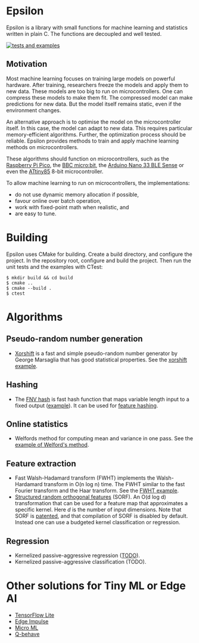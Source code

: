 # Epsilon
Epsilon is a library with small functions for machine learning and statistics
written in plain C. The functions are decoupled and well tested.

[![tests and examples](https://github.com/breuderink/epsilon/actions/workflows/tests.yml/badge.svg)](https://github.com/breuderink/epsilon/actions/workflows/tests.yml)

## Motivation
Most machine learning focuses on training large models on powerful hardware.
After training, researchers freeze the models and apply them to new data.
These models are too big to run on microcontrollers. One can compress these
models to make them fit. The compressed model can make predictions for new
data. But the model itself remains static, even if the environment changes.

An alternative approach is to optimise the model on the microcontroller
itself. In this case, the model can adapt to new data. This requires
particular memory-efficient algorithms. Further, the optimization process
should be reliable. Epsilon provides methods to train and apply machine
learning methods on microcontrollers.

These algorithms should function on microcontrollers, such as the
[Raspberry Pi Pico](https://www.raspberrypi.org/products/raspberry-pi-pico/),
the [BBC micro:bit](https://www.microbit.org), the 
[Arduino Nano 33 BLE Sense](https://store.arduino.cc/arduino-nano-33-ble-sense) 
or even the [ATtiny85](https://www.microchip.com/wwwproducts/en/attiny85)
8-bit microcontroller.

To allow machine learning to run on microcontrollers, the implementations:

- do not use dynamic memory allocation if possible,
- favour online over batch operation,
- work with fixed-point math when realistic, and
- are easy to tune.

# Building
Epsilon uses CMake for building. Create a build directory, and configure the
project. In the repository root, configure and build the project. Then run
the unit tests and the examples with CTest:

```
$ mkdir build && cd build
$ cmake ..
$ cmake --build .
$ ctest
```

# Algorithms
## Pseudo-random number generation
- [Xorshift](docs/marsaglia2003xrn.pdf) is a fast and simple
pseudo-random number generator by George Marsaglia that has good statistical
properties. See the [xorshift example](examples/example_xorshift.c).

## Hashing
- The [FNV hash](https://tools.ietf.org/html/draft-eastlake-fnv-17) is fast
hash function that maps variable length input to a fixed output
([example](examples/example_FNV_hash.c)). It can be used for [feature
hashing](https://en.wikipedia.org/wiki/Feature_hashing).

## Online statistics
- Welfords method for computing mean and variance in one pass. See the
[example of Welford's method](examples/example_Welfords_method.c).

## Feature extraction
- Fast Walsh-Hadamard transform (FWHT) implements the Walsh-Hardamard
transform in O(n log n) time. The FWHT similar to the fast Fourier transform
and the Haar transform. See the [FWHT example](examples/example_FWHT.c).
- [Structured random orthogonal features](docs/yu2016orf.pdf) (SORF). An O(d
log d) transformation that can be used for a feature map that approximates a
specific kernel. Here _d_ is the number of input dimensions. Note that SORF
is [patented](https://patents.google.com/patent/US20180114145A1), and that
compilation of SORF is disabled by default. Instead one can use a budgeted
kernel classification or regression.

## Regression
- Kernelized passive-aggressive regression
  ([TODO](https://github.com/breuderink/epsilon/pull/6)).
- Kernelized passive-aggressive classification (TODO).


# Other solutions for Tiny ML or Edge AI
- [TensorFlow Lite](https://www.tensorflow.org/lite/)
- [Edge Impulse](https://www.edgeimpulse.com)
- [Micro ML](https://github.com/eloquentarduino/EloquentMicroML)
- [Q-behave](https://github.com/smigielski/q-behave)
